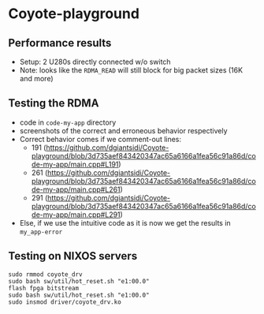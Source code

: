 # Coyote-playground

## Performance results 
- Setup: 2 U280s directly connected w/o switch
- Note: looks like the `RDMA_READ` will still block for big packet sizes (16K and more)


## Testing the RDMA
- code in `code-my-app` directory
- screenshots of the correct and erroneous behavior respectively
- Correct behavior comes if we comment-out lines: 
	- 191 (https://github.com/dgiantsidi/Coyote-playground/blob/3d735aef843420347ac65a6166a1fea56c91a86d/code-my-app/main.cpp#L191) 
	- 261 (https://github.com/dgiantsidi/Coyote-playground/blob/3d735aef843420347ac65a6166a1fea56c91a86d/code-my-app/main.cpp#L261) 
	- 291 (https://github.com/dgiantsidi/Coyote-playground/blob/3d735aef843420347ac65a6166a1fea56c91a86d/code-my-app/main.cpp#L291)
- Else, if we use the intuitive code as it is now we get the results in `my_app-error`


## Testing on NIXOS servers
```
sudo rmmod coyote_drv
sudo bash sw/util/hot_reset.sh "e1:00.0"
flash fpga bitstream
sudo bash sw/util/hot_reset.sh "e1:00.0"
sudo insmod driver/coyote_drv.ko
```
